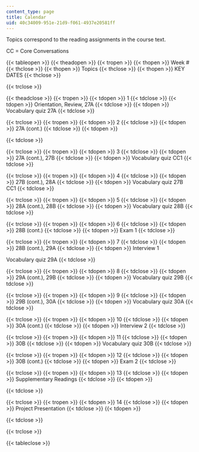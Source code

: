 ```yaml
---
content_type: page
title: Calendar
uid: 40c34009-951e-21d9-f061-4937e20581ff
---
```


Topics correspond to the reading assignments in the course text.

CC = Core Conversations

{{< tableopen >}}
{{< theadopen >}}
{{< tropen >}}
{{< thopen >}}
Week #
{{< thclose >}}
{{< thopen >}}
Topics
{{< thclose >}}
{{< thopen >}}
KEY DATES
{{< thclose >}}

{{< trclose >}}

{{< theadclose >}}
{{< tropen >}}
{{< tdopen >}}
1
{{< tdclose >}}
{{< tdopen >}}
Orientation, Review, 27A
{{< tdclose >}}
{{< tdopen >}}
Vocabulary quiz 27A
{{< tdclose >}}

{{< trclose >}}
{{< tropen >}}
{{< tdopen >}}
2
{{< tdclose >}}
{{< tdopen >}}
27A (cont.)
{{< tdclose >}}
{{< tdopen >}}

{{< tdclose >}}

{{< trclose >}}
{{< tropen >}}
{{< tdopen >}}
3
{{< tdclose >}}
{{< tdopen >}}
27A (cont.), 27B
{{< tdclose >}}
{{< tdopen >}}
Vocabulary quiz CC1
{{< tdclose >}}

{{< trclose >}}
{{< tropen >}}
{{< tdopen >}}
4
{{< tdclose >}}
{{< tdopen >}}
27B (cont.), 28A
{{< tdclose >}}
{{< tdopen >}}
Vocabulary quiz 27B CC1
{{< tdclose >}}

{{< trclose >}}
{{< tropen >}}
{{< tdopen >}}
5
{{< tdclose >}}
{{< tdopen >}}
28A (cont.), 28B
{{< tdclose >}}
{{< tdopen >}}
Vocabulary quiz 28B
{{< tdclose >}}

{{< trclose >}}
{{< tropen >}}
{{< tdopen >}}
6
{{< tdclose >}}
{{< tdopen >}}
28B (cont.)
{{< tdclose >}}
{{< tdopen >}}
Exam 1
{{< tdclose >}}

{{< trclose >}}
{{< tropen >}}
{{< tdopen >}}
7
{{< tdclose >}}
{{< tdopen >}}
28B (cont.), 29A
{{< tdclose >}}
{{< tdopen >}}
Interview 1  
  
Vocabulary quiz 29A
{{< tdclose >}}

{{< trclose >}}
{{< tropen >}}
{{< tdopen >}}
8
{{< tdclose >}}
{{< tdopen >}}
29A (cont.), 29B
{{< tdclose >}}
{{< tdopen >}}
Vocabulary quiz 29B
{{< tdclose >}}

{{< trclose >}}
{{< tropen >}}
{{< tdopen >}}
9
{{< tdclose >}}
{{< tdopen >}}
29B (cont.), 30A
{{< tdclose >}}
{{< tdopen >}}
Vocabulary quiz 30A
{{< tdclose >}}

{{< trclose >}}
{{< tropen >}}
{{< tdopen >}}
10
{{< tdclose >}}
{{< tdopen >}}
30A (cont.)
{{< tdclose >}}
{{< tdopen >}}
Interview 2
{{< tdclose >}}

{{< trclose >}}
{{< tropen >}}
{{< tdopen >}}
11
{{< tdclose >}}
{{< tdopen >}}
30B
{{< tdclose >}}
{{< tdopen >}}
Vocabulary quiz 30B
{{< tdclose >}}

{{< trclose >}}
{{< tropen >}}
{{< tdopen >}}
12
{{< tdclose >}}
{{< tdopen >}}
30B (cont.)
{{< tdclose >}}
{{< tdopen >}}
Exam 2
{{< tdclose >}}

{{< trclose >}}
{{< tropen >}}
{{< tdopen >}}
13
{{< tdclose >}}
{{< tdopen >}}
Supplementary Readings
{{< tdclose >}}
{{< tdopen >}}

{{< tdclose >}}

{{< trclose >}}
{{< tropen >}}
{{< tdopen >}}
14
{{< tdclose >}}
{{< tdopen >}}
Project Presentation
{{< tdclose >}}
{{< tdopen >}}

{{< tdclose >}}

{{< trclose >}}

{{< tableclose >}}